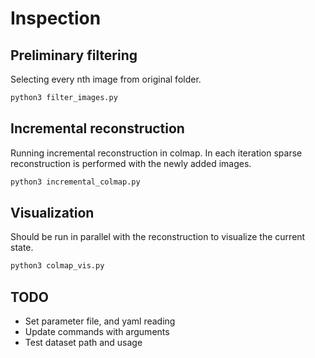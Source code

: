 # Inspection

## Preliminary filtering

Selecting every nth image from original folder.

```bash
python3 filter_images.py
```

## Incremental reconstruction

Running incremental reconstruction in colmap. In each iteration sparse reconstruction is performed with the newly added images.

```bash
python3 incremental_colmap.py
```

## Visualization

Should be run in parallel with the reconstruction to visualize the current state.

```bash
python3 colmap_vis.py
```

## TODO

<ul>
    <li>Set parameter file, and yaml reading</li>
    <li>Update commands with arguments</li>
    <li>Test dataset path and usage</li>
</ul>
